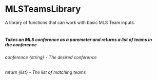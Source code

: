 # MLSTeamsLibrary
A library of functions that can work with basic MLS Team inputs. 
#
##### Takes an MLS conference as a paremeter and returns a list of teams in the conference
###### conference {string} - The desired conference
###### return {list} - The list of matching teams
#
